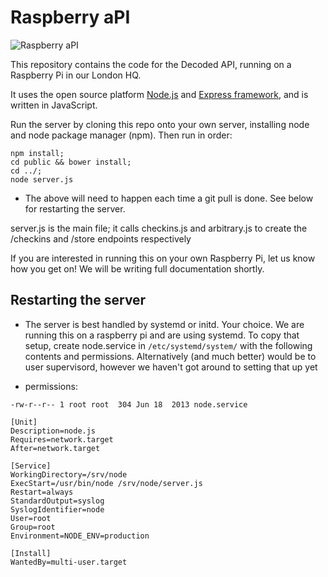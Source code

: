 Raspberry aPI
===============

![Raspberry aPI](http://assets.decoded.co/images/raspberry-api.jpg)

This repository contains the code for the Decoded API, running on a Raspberry Pi in our London HQ.

It uses the open source platform [Node.js](https://github.com/joyent/node) and [Express framework](https://github.com/strongloop/express), and is written in JavaScript.

Run the server by cloning this repo onto your own server, installing node and node package manager (npm). Then run in order:

```
npm install;
cd public && bower install;
cd ../;
node server.js
```
* The above will need to happen each time a git pull is done. See below for restarting the server.

server.js is the main file; it calls checkins.js and arbitrary.js to create the /checkins and /store endpoints respectively

If you are interested in running this on your own Raspberry Pi, let us know how you get on! We will be writing full documentation shortly.

## Restarting the server

* The server is best handled by systemd or initd. Your choice. We are running this on a raspberry pi and are using systemd. 
To copy that setup, create node.service in `/etc/systemd/system/` with the following contents and permissions. Alternatively (and much better) would be to user supervisord, however we haven't got around to setting that up yet

* permissions:

`-rw-r--r-- 1 root root  304 Jun 18  2013 node.service`

```
[Unit]
Description=node.js
Requires=network.target
After=network.target

[Service]
WorkingDirectory=/srv/node
ExecStart=/usr/bin/node /srv/node/server.js
Restart=always
StandardOutput=syslog
SyslogIdentifier=node
User=root
Group=root
Environment=NODE_ENV=production

[Install]
WantedBy=multi-user.target
```
